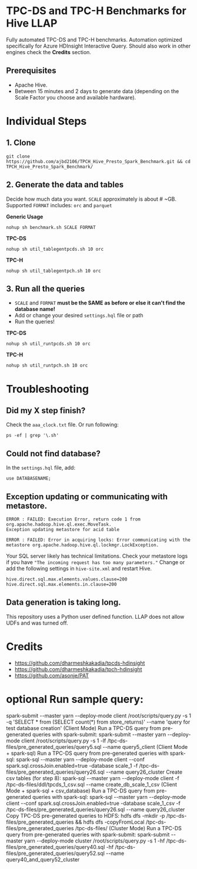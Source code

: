 # TPC-DS and TPC-H Benchmarks for Hive LLAP
Fully automated TPC-DS and TPC-H benchmarks. Automation optimized specifically for Azure HDInsight Interactive Query. Should also work in other engines check the **Credits** section.

## Prerequisites
- Apache Hive.
- Between 15 minutes and 2 days to generate data (depending on the Scale Factor you choose and available hardware).

# Individual Steps

## 1. Clone
```
git clone https://github.com/ajbd2106/TPCH_Hive_Presto_Spark_Benchmark.git && cd TPCH_Hive_Presto_Spark_Benchmark/
```

## 2. Generate the data and tables
Decide how much data you want. `SCALE` approximately is about # ~GB.
Supported `FORMAT` includes: `orc` and `parquet`

**Generic Usage**
```
nohup sh benchmark.sh SCALE FORMAT
```

**TPC-DS**
```
nohup sh util_tablegentpcds.sh 10 orc
```
**TPC-H**
```
nohup sh util_tablegentpch.sh 10 orc
```

## 3. Run all the queries
- `SCALE` and `FORMAT` **must be the SAME as before or else it can't find the database name!**
- Add or change your desired `settings.hql` file or path
- Run the queries!

**TPC-DS**
```
nohup sh util_runtpcds.sh 10 orc
```
**TPC-H**
```
nohup sh util_runtpch.sh 10 orc
```

# Troubleshooting

## Did my X step finish?
Check the `aaa_clock.txt` file. Or run following:
```
ps -ef | grep '\.sh'
```

## Could not find database?
In the `settings.hql` file, add:
```
use DATABASENAME;
```

## Exception updating or communicating with metastore.
```
ERROR : FAILED: Execution Error, return code 1 from org.apache.hadoop.hive.ql.exec.MoveTask.
Exception updating metastore for acid table

ERROR : FAILED: Error in acquiring locks: Error communicating with the 
metastore org.apache.hadoop.hive.ql.lockmgr.LockException.
```
Your SQL server likely has technical limitations. Check your metastore logs if you have `"The incoming request has too many parameters."` Change or add the following settings in `hive-site.xml` and restart Hive.
```
hive.direct.sql.max.elements.values.clause=200
hive.direct.sql.max.elements.in.clause=200
```

## Data generation is taking long.
This repository uses a Python user defined function. LLAP does not allow UDFs and was turned off.

# Credits
- https://github.com/dharmeshkakadia/tpcds-hdinsight
- https://github.com/dharmeshkakadia/tpch-hdinsight
- https://github.com/asonje/PAT

# optional Run sample query:
spark-submit --master yarn --deploy-mode client /root/scripts/query.py -s 1 -q 'SELECT * from (SELECT count(*) from store_returns)' --name 'query for test database creation'
(Client Mode) Run a TPC-DS query from pre-generated queries with spark-submit:
spark-submit --master yarn --deploy-mode client /root/scripts/query.py -s 1 -lf /tpc-ds-files/pre_generated_queries/query5.sql --name query5_client
(Client Mode + spark-sql) Run a TPC-DS query from pre-generated queries with spark-sql: spark-sql --master yarn --deploy-mode client --conf spark.sql.crossJoin.enabled=true -database scale_1 -f /tpc-ds-files/pre_generated_queries/query26.sql --name query26_cluster
Create csv tables (for step 8):
spark-sql --master yarn --deploy-mode client -f /tpc-ds-files/ddl/tpcds_1_csv.sql --name create_db_scale_1_csv
(Client Mode + spark-sql + csv_database) Run a TPC-DS query from pre-generated queries with spark-sql: spark-sql --master yarn --deploy-mode client --conf spark.sql.crossJoin.enabled=true -database scale_1_csv -f /tpc-ds-files/pre_generated_queries/query26.sql --name query26_cluster
Copy TPC-DS pre-generated queries to HDFS:
hdfs dfs -mkdir -p /tpc-ds-files/pre_generated_queries && hdfs dfs -copyFromLocal /tpc-ds-files/pre_generated_queries /tpc-ds-files/
(Cluster Mode) Run a TPC-DS query from pre-generated queries with spark-submit:
spark-submit --master yarn --deploy-mode cluster /root/scripts/query.py -s 1 -hf /tpc-ds-files/pre_generated_queries/query40.sql -hf /tpc-ds-files/pre_generated_queries/query52.sql --name query40_and_query52_cluster
